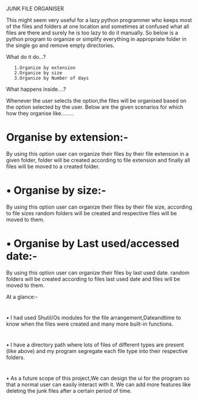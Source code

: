 JUNK FILE ORGANISER

This might seem very useful for a lazy python programmer who keeps most of the files and folders at one location and 
sometimes at confused what all files are there and surely he is too lazy to do it manually. So below is a python program 
to organize or simplify everything in appropriate folder in the single go and remove empty directories.

What do it do…?

       1.Organize by extension
       2.Organize by size
       3.Organize by Number of days
       

What happens inside….?

Whenever the user selects the option,the files will be organised based on the option selected by the user.
Below are the given scenarios for which how they organise like……..

#  Organise by extension:-
  By using this option user can organize their files by their file extension
  in a given folder, folder will be created according to file extension and
  finally all files will be moved to a created folder.
# •	Organise by size:-
  By using this option user can organize their files by their file size,
  according to file sizes random folders will be created and respective
  files will be moved to them.
# •	Organise by Last used/accessed date:-
  By using this option user can organize their files by last used date.
  random folders will be created according to files last used date and
  files will be moved to them.

At a glance:-
# 
•	I had used Shutil/Os modules for the file arrangement,Dateandtime to know when the files were created and many more built-in functions.
# 
•	I have a directory path where lots of files of different types are present (like above) and my program segregate each file type into their respective folders.
# 
•	As a future scope of this project,We can design the ui for the program so that a normal user can easily interact with it. We can add more features like deleting the junk files after a certain period of time.





